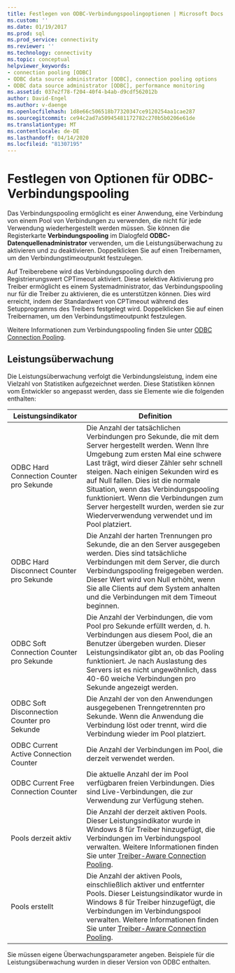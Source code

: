 ```yaml
---
title: Festlegen von ODBC-Verbindungspoolingoptionen | Microsoft Docs
ms.custom: ''
ms.date: 01/19/2017
ms.prod: sql
ms.prod_service: connectivity
ms.reviewer: ''
ms.technology: connectivity
ms.topic: conceptual
helpviewer_keywords:
- connection pooling [ODBC]
- ODBC data source administrator [ODBC], connection pooling options
- ODBC data source administrator [ODBC], performance monitoring
ms.assetid: 037e2f78-f204-40f4-b4ab-d9cdf562012b
author: David-Engel
ms.author: v-daenge
ms.openlocfilehash: 1d8e66c506518b77320347ce9120254aa1cae287
ms.sourcegitcommit: ce94c2ad7a50945481172782c270b5b0206e61de
ms.translationtype: MT
ms.contentlocale: de-DE
ms.lasthandoff: 04/14/2020
ms.locfileid: "81307195"
---
```

# <a name="setting-odbc-connection-pooling-options"></a>Festlegen von Optionen für ODBC-Verbindungspooling
Das Verbindungspooling ermöglicht es einer Anwendung, eine Verbindung von einem Pool von Verbindungen zu verwenden, die nicht für jede Verwendung wiederhergestellt werden müssen. Sie können die Registerkarte **Verbindungspooling** im Dialogfeld **ODBC-Datenquellenadministrator** verwenden, um die Leistungsüberwachung zu aktivieren und zu deaktivieren. Doppelklicken Sie auf einen Treibernamen, um den Verbindungstimeoutpunkt festzulegen.  
  
 Auf Treiberebene wird das Verbindungspooling durch den Registrierungswert CPTimeout aktiviert. Diese selektive Aktivierung pro Treiber ermöglicht es einem Systemadministrator, das Verbindungspooling nur für die Treiber zu aktivieren, die es unterstützen können. Dies wird erreicht, indem der Standardwert von CPTimeout während des Setupprogramms des Treibers festgelegt wird. Doppelklicken Sie auf einen Treibernamen, um den Verbindungstimeoutpunkt festzulegen.  
  
 Weitere Informationen zum Verbindungspooling finden Sie unter [ODBC Connection Pooling](../../odbc/reference/develop-app/driver-manager-connection-pooling.md).  
  
## <a name="performance-monitoring"></a>Leistungsüberwachung  
 Die Leistungsüberwachung verfolgt die Verbindungsleistung, indem eine Vielzahl von Statistiken aufgezeichnet werden. Diese Statistiken können vom Entwickler so angepasst werden, dass sie Elemente wie die folgenden enthalten:  
  
|Leistungsindikator|Definition|  
|-------------|----------------|  
|ODBC Hard Connection Counter pro Sekunde|Die Anzahl der tatsächlichen Verbindungen pro Sekunde, die mit dem Server hergestellt werden. Wenn Ihre Umgebung zum ersten Mal eine schwere Last trägt, wird dieser Zähler sehr schnell steigen. Nach einigen Sekunden wird es auf Null fallen. Dies ist die normale Situation, wenn das Verbindungspooling funktioniert. Wenn die Verbindungen zum Server hergestellt wurden, werden sie zur Wiederverwendung verwendet und im Pool platziert.|  
|ODBC Hard Disconnect Counter pro Sekunde|Die Anzahl der harten Trennungen pro Sekunde, die an den Server ausgegeben werden. Dies sind tatsächliche Verbindungen mit dem Server, die durch Verbindungspooling freigegeben werden. Dieser Wert wird von Null erhöht, wenn Sie alle Clients auf dem System anhalten und die Verbindungen mit dem Timeout beginnen.|  
|ODBC Soft Connection Counter pro Sekunde|Die Anzahl der Verbindungen, die vom Pool pro Sekunde erfüllt werden, d. h. Verbindungen aus diesem Pool, die an Benutzer übergeben wurden. Dieser Leistungsindikator gibt an, ob das Pooling funktioniert. Je nach Auslastung des Servers ist es nicht ungewöhnlich, dass 40-60 weiche Verbindungen pro Sekunde angezeigt werden.|  
|ODBC Soft Disconnection Counter pro Sekunde|Die Anzahl der von den Anwendungen ausgegebenen Trenngetrennten pro Sekunde. Wenn die Anwendung die Verbindung löst oder trennt, wird die Verbindung wieder im Pool platziert.|  
|ODBC Current Active Connection Counter|Die Anzahl der Verbindungen im Pool, die derzeit verwendet werden.|  
|ODBC Current Free Connection Counter|Die aktuelle Anzahl der im Pool verfügbaren freien Verbindungen. Dies sind Live-Verbindungen, die zur Verwendung zur Verfügung stehen.|  
|Pools derzeit aktiv|Die Anzahl der derzeit aktiven Pools. Dieser Leistungsindikator wurde in Windows 8 für Treiber hinzugefügt, die Verbindungen im Verbindungspool verwalten. Weitere Informationen finden Sie unter [Treiber-Aware Connection Pooling](../../odbc/reference/develop-app/driver-aware-connection-pooling.md).|  
|Pools erstellt|Die Anzahl der aktiven Pools, einschließlich aktiver und entfernter Pools. Dieser Leistungsindikator wurde in Windows 8 für Treiber hinzugefügt, die Verbindungen im Verbindungspool verwalten. Weitere Informationen finden Sie unter [Treiber-Aware Connection Pooling](../../odbc/reference/develop-app/driver-aware-connection-pooling.md).|  
  
 Sie müssen eigene Überwachungsparameter angeben. Beispiele für die Leistungsüberwachung wurden in dieser Version von ODBC enthalten.

